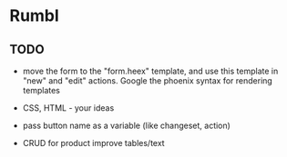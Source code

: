 # Rumbl

## TODO

- move the form to the "form.heex" template, and use this template in "new" and "edit" actions. Google the phoenix syntax for rendering templates
- CSS, HTML - your ideas
- pass button name as a variable (like changeset, action)

- CRUD for product improve tables/text
